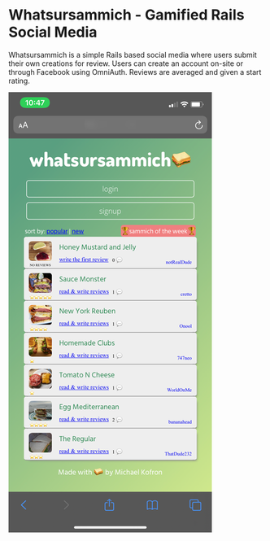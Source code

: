 # Whatsursammich - Gamified Rails Social Media

Whatsursammich is a simple Rails based social media where users submit their own creations for review. Users can create an account on-site or through Facebook using OmniAuth. Reviews are averaged and given a start rating.

![](public/phone.png)


